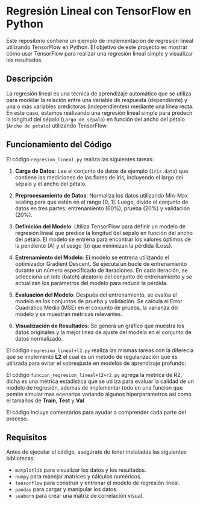 # Regresión Lineal con TensorFlow en Python

Este repositorio contiene un ejemplo de implementación de regresión lineal utilizando TensorFlow en Python. El objetivo de este proyecto es mostrar cómo usar TensorFlow para realizar una regresión lineal simple y visualizar los resultados.

## Descripción

La regresión lineal es una técnica de aprendizaje automático que se utiliza para modelar la relación entre una variable de respuesta (dependiente) y una o más variables predictoras (independientes) mediante una línea recta. En este caso, estamos realizando una regresión lineal simple para predecir la longitud del sépalo (`Largo de sépalo`) en función del ancho del pétalo (`Ancho de pétalo`) utilizando TensorFlow.


## Funcionamiento del Código

El código `regresion_lineal.py` realiza las siguientes tareas:

1. **Carga de Datos**: Lee el conjunto de datos de ejemplo (`iris.data`) que contiene las mediciones de las flores de iris, incluyendo el largo del sépalo y el ancho del pétalo.

2. **Preprocesamiento de Datos**: Normaliza los datos utilizando Min-Max scaling para que estén en el rango [0, 1]. Luego, divide el conjunto de datos en tres partes: entrenamiento (60%), prueba (20%) y validación (20%).

3. **Definición del Modelo**: Utiliza TensorFlow para definir un modelo de regresión lineal que predice la longitud del sépalo en función del ancho del pétalo. El modelo se entrena para encontrar los valores óptimos de la pendiente (A) y el sesgo (b) que minimizan la pérdida (Loss).

4. **Entrenamiento del Modelo**: El modelo se entrena utilizando el optimizador Gradient Descent. Se ejecuta un bucle de entrenamiento durante un número especificado de iteraciones. En cada iteración, se selecciona un lote (batch) aleatorio del conjunto de entrenamiento y se actualizan los parámetros del modelo para reducir la pérdida.

5. **Evaluación del Modelo**: Después del entrenamiento, se evalúa el modelo en los conjuntos de prueba y validación. Se calcula el Error Cuadrático Medio (MSE) en el conjunto de prueba, la varianza del modelo y se muestran métricas relevantes.

6. **Visualización de Resultados**: Se genera un gráfico que muestra los datos originales y la mejor línea de ajuste del modelo en el conjunto de datos normalizado.

El código `regresion_lineal+l2.py` realiza las mismas tareas con la diferecia que se implementó **L2** el cual es un metodo de regularización que es utilizada para evitar el sobreajuste en modelos de aprendizaje profundo:

El código `funcion_regresion_lineal+l2+r2.py` agrega la metrica de R2, dicha es una métrica estadística que se utiliza para evaluar la calidad de un modelo de regresión, ademas de implementar todo en una funcion que pemite simular mas ecenarios variando algunos hiperparametros asi como el tamaños de **Train**, **Test** y **Val**


El código incluye comentarios para ayudar a comprender cada parte del proceso.
## Requisitos

Antes de ejecutar el código, asegúrate de tener instaladas las siguientes bibliotecas:

- `matplotlib` para visualizar los datos y los resultados.
- `numpy` para manejar matrices y cálculos numéricos.
- `tensorflow` para construir y entrenar el modelo de regresión lineal.
- `pandas` para cargar y manipular los datos.
- `seaborn` para crear una matriz de correlación visual.
